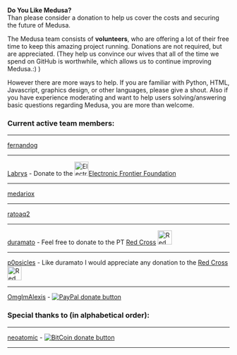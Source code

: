 **Do You Like Medusa?**  
Than please consider a donation to help us cover the costs and securing the future of Medusa.  

The Medusa team consists of **volunteers**, who are offering a lot of their free time to keep this amazing project running. Donations are not required, but are appreciated. (They help us convince our wives that all of the time we spend on GitHub is worthwhile, which allows us to continue improving Medusa.:) )

However there are more ways to help. If you are familiar with Python, HTML, Javascript, graphics design, or other languages, please give a shout. Also if you have experience moderating and want to help users solving/answering basic questions regarding Medusa, you are more than welcome. 
 
### Current active team members:
***
[fernandog](https://github.com/fernandog)
***
[Labrys](https://github.com/labrys) - Donate to the [<img src="https://www.eff.org/files/2014/01/24/eff-logo-plain-72.jpg" width="32" alt="Electronic Frontier Foundation">Electronic Frontier Foundation](https://supporters.eff.org/donate)
***
[medariox](https://github.com/medariox)
***
[ratoaq2](https://github.com/ratoaq2)
***
[duramato](https://github.com/duramato) - Feel free to donate to the PT [Red Cross](http://www.cruzvermelha.pt/donativos.html) [<img src="https://banner2.kisspng.com/20180329/eiq/kisspng-neuss-american-red-cross-international-red-cross-a-red-cross-5abd29fb4fa481.6432700915223464913262.jpg" width="32" alt="Red Cross">](http://www.cruzvermelha.pt/donativos.html)    
***
[p0psicles](https://github.com/p0psicles) - Like duramato I would appreciate any donation to the [Red Cross](http://www.redcross.org/donations/ways-to-donate) [<img src="https://banner2.kisspng.com/20180329/eiq/kisspng-neuss-american-red-cross-international-red-cross-a-red-cross-5abd29fb4fa481.6432700915223464913262.jpg" height="32px" alt="Red Cross">](http://www.redcross.org/donations/ways-to-donate) 
***
[OmgImAlexis](https://github.com/OmgImAlexis) -  [![PayPal donate button](https://github-cloud.s3.amazonaws.com/assets%2F390379%2F10957731%2Fdf1228ce-831b-11e5-9f1b-d5ee712d392d.png)](https://www.paypal.com/cgi-bin/webscr?cmd=_s-xclick&hosted_button_id=MXNTEL7HLGFQA)  
### Special thanks to (in alphabetical order):
***
[neoatomic](https://github.com/neoatomic) - [![BitCoin donate button](https://github-cloud.s3.amazonaws.com/assets%2F390379%2F10957762%2F313cd946-831c-11e5-91e0-a69ba6fae6dd.png)](https://greenaddress.it/pay/GAua8uEhuZvvTFy1Bdwwon9wpUPB8 "Donate using Bitcoin")  
***
